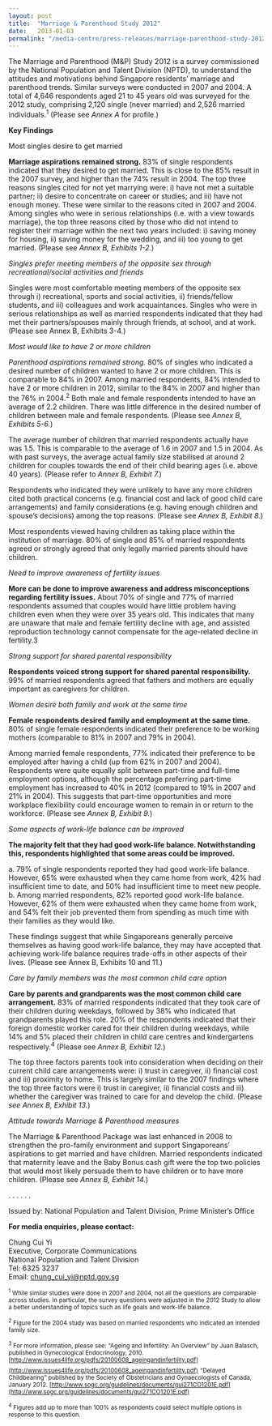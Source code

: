 ```yaml
---
layout: post
title:  "Marriage & Parenthood Study 2012"
date:   2013-01-03
permalink: "/media-centre/press-releases/marriage-parenthood-study-2012"
---
```


The Marriage and Parenthood (M&P) Study 2012 is a survey commissioned by the National Population and Talent Division (NPTD), to understand the attitudes and motivations behind Singapore residents’ marriage and parenthood trends. Similar surveys were conducted in 2007 and 2004. A total of 4,646 respondents aged 21 to 45 years old was surveyed for the 2012 study, comprising 2,120 single (never married) and 2,526 married individuals.<sup>1</sup> (Please see _Annex A_ for profile.)

**Key Findings**

Most singles desire to get married

**Marriage aspirations remained strong.** 83% of single respondents indicated that they desired to get married. This is close to the 85% result in the 2007 survey, and higher than the 74% result in 2004. The top three reasons singles cited for not yet marrying were: i) have not met a suitable partner; ii) desire to concentrate on career or studies; and iii) have not enough money. These were similar to the reasons cited in 2007 and 2004. Among singles who were in serious relationships (i.e. with a view towards marriage), the top three reasons cited by those who did not intend to register their marriage within the next two years included: i) saving money for housing, ii) saving money for the wedding, and iii) too young to get married. (Please see _Annex B, Exhibits 1-2._)

_Singles prefer meeting members of the opposite sex through recreational/social activities and friends_

Singles were most comfortable meeting members of the opposite sex through i) recreational, sports and social activities, ii) friends/fellow students, and iii) colleagues and work acquaintances. Singles who were in serious relationships as well as married respondents indicated that they had met their partners/spouses mainly through friends, at school, and at work. (Please see Annex B, Exhibits 3-4.)

_Most would like to have 2 or more children_

_Parenthood aspirations remained strong._ 80% of singles who indicated a desired number of children wanted to have 2 or more children. This is comparable to 84% in 2007. Among married respondents, 84% intended to have 2 or more children in 2012, similar to the 84% in 2007 and higher than the 76% in 2004.<sup>2</sup> Both male and female respondents intended to have an average of 2.2 children. There was little difference in the desired number of children between male and female respondents. (Please see _Annex B, Exhibits 5-6._)

The average number of children that married respondents actually have was 1.5. This is comparable to the average of 1.6 in 2007 and 1.5 in 2004. As with past surveys, the average actual family size stabilised at around 2 children for couples towards the end of their child bearing ages (i.e. above 40 years). (Please refer to _Annex B, Exhibit 7._)

Respondents who indicated they were unlikely to have any more children cited both practical concerns (e.g. financial cost and lack of good child care arrangements) and family considerations (e.g. having enough children and spouse’s decisions) among the top reasons. (Please see _Annex B, Exhibit 8._)

Most respondents viewed having children as taking place within the institution of marriage. 80% of single and 85% of married respondents agreed or strongly agreed that only legally married parents should have children.

_Need to improve awareness of fertility issues_

**More can be done to improve awareness and address misconceptions regarding fertility issues.** About 70% of single and 77% of married respondents assumed that couples would have little problem having children even when they were over 35 years old. This indicates that many are unaware that male and female fertility decline with age, and assisted reproduction technology cannot compensate for the age-related decline in fertility.3

_Strong support for shared parental responsibility_

**Respondents voiced strong support for shared parental responsibility.** 99% of married respondents agreed that fathers and mothers are equally important as caregivers for children.

_Women desire both family and work at the same time_

**Female respondents desired family and employment at the same time.** 80% of single female respondents indicated their preference to be working mothers (comparable to 81% in 2007 and 79% in 2004).

Among married female respondents, 77% indicated their preference to be employed after having a child (up from 62% in 2007 and 2004). Respondents were quite equally split between part-time and full-time employment options, although the percentage preferring part-time employment has increased to 40% in 2012 (compared to 19% in 2007 and 21% in 2004). This suggests that part-time opportunities and more workplace flexibility could encourage women to remain in or return to the workforce. (Please see _Annex B, Exhibit 9._)

_Some aspects of work-life balance can be improved_

**The majority felt that they had good work-life balance. Notwithstanding this, respondents highlighted that some areas could be improved.**

 a. 79% of single respondents reported they had good work-life balance. However, 65% were exhausted when they came home from work, 42% had insufficient time to date, and 50% had insufficient time to meet new people.
b. Among married respondents, 82% reported good work-life balance. However, 62% of them were exhausted when they came home from work, and 54% felt their job prevented them from spending as much time with their families as they would like.  

These findings suggest that while Singaporeans generally perceive themselves as having good work-life balance, they may have accepted that achieving work-life balance requires trade-offs in other aspects of their lives. (Please see Annex B, Exhibits 10 and 11.)

_Care by family members was the most common child care option_

**Care by parents and grandparents was the most common child care arrangement.** 83% of married respondents indicated that they took care of their children during weekdays, followed by 38% who indicated that grandparents played this role. 20% of the respondents indicated that their foreign domestic worker cared for their children during weekdays, while 14% and 5% placed their children in child care centres and kindergartens respectively.<sup>4</sup> (Please see _Annex B, Exhibit 12._)

The top three factors parents took into consideration when deciding on their current child care arrangements were: i) trust in caregiver, ii) financial cost and iii) proximity to home. This is largely similar to the 2007 findings where the top three factors were i) trust in caregiver, ii) financial costs and iii) whether the caregiver was trained to care for and develop the child. (Please _see Annex B, Exhibit 13._)

_Attitude towards Marriage & Parenthood measures_

The Marriage & Parenthood Package was last enhanced in 2008 to strengthen the pro-family environment and support Singaporeans’ aspirations to get married and have children. Married respondents indicated that maternity leave and the Baby Bonus cash gift were the top two policies that would most likely persuade them to have children or to have more children. (Please see _Annex B, Exhibit 14._)

. . . . . .

Issued by: National Population and Talent Division, Prime Minister’s Office

**For media enquiries, please contact:**

Chung Cui Yi  
Executive, Corporate Communications   
National Population and Talent Division   
Tel: 6325 3237   
Email: [chung_cui_yi@nptd.gov.sg](mailto:chung_cui_yi@nptd.gov.sg)

<sub><sup>1</sup> While similar studies were done in 2007 and 2004, not all the questions are comparable across studies. In particular, the survey questions were adjusted in the 2012 Study to allow a better understanding of topics such as life goals and work-life balance.</sub>  

<sub><sup>2</sup> Figure for the 2004 study was based on married respondents who indicated an intended family size.</sub>  

<sub><sup>3</sup> For more information, please see:
“Ageing and Infertility: An Overview” by Juan Balasch, published in Gynecological Endocrinology, 2010.[http://www.issues4life.org/pdfs/20100608_ageingandinfertility.pdf](http://www.issues4life.org/pdfs/20100608_ageingandinfertility.pdf)</sub>
<sub>“Delayed Childbearing” published by the Society of Obstetricians and Gynaecologists of Canada, January 2012.
[http://www.sogc.org/guidelines/documents/gui271CO1201E.pdf](http://www.sogc.org/guidelines/documents/gui271CO1201E.pdf) </sub> 

<sub><sup>4</sup> Figures add up to more than 100% as respondents could select multiple options in response to this question.</sub>  

